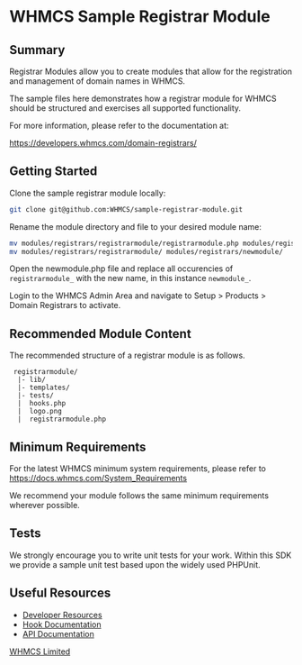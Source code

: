 # WHMCS Sample Registrar Module #

## Summary ##

Registrar Modules allow you to create modules that allow for the
registration and management of domain names in WHMCS.

The sample files here demonstrates how a registrar module for WHMCS should
be structured and exercises all supported functionality.

For more information, please refer to the documentation at:

https://developers.whmcs.com/domain-registrars/

## Getting Started

Clone the sample registrar module locally:

```bash
git clone git@github.com:WHMCS/sample-registrar-module.git
```

Rename the module directory and file to your desired module name:

```bash
mv modules/registrars/registrarmodule/registrarmodule.php modules/registrars/registrarmodule/newmodule.php
mv modules/registrars/registrarmodule/ modules/registrars/newmodule/
```

Open the newmodule.php file and replace all occurencies of `registrarmodule_` with the new name, in this instance `newmodule_`.

Login to the WHMCS Admin Area and navigate to Setup > Products > Domain Registrars to activate.

## Recommended Module Content ##

The recommended structure of a registrar module is as follows.

```
 registrarmodule/
  |- lib/
  |- templates/
  |- tests/
  |  hooks.php
  |  logo.png
  |  registrarmodule.php
```

## Minimum Requirements ##

For the latest WHMCS minimum system requirements, please refer to
https://docs.whmcs.com/System_Requirements

We recommend your module follows the same minimum requirements wherever
possible.

## Tests ##

We strongly encourage you to write unit tests for your work. Within this SDK we
provide a sample unit test based upon the widely used PHPUnit.

## Useful Resources
* [Developer Resources](https://developers.whmcs.com/)
* [Hook Documentation](https://developers.whmcs.com/hooks/)
* [API Documentation](https://developers.whmcs.com/api/)

[WHMCS Limited](https://www.whmcs.com)
